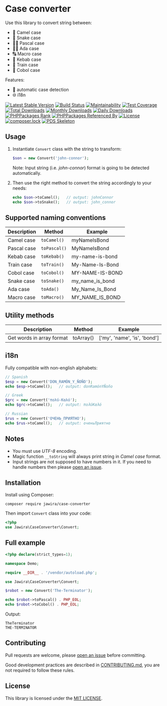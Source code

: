Case converter
==============

Use this library to convert string between:

* 🐪 Camel case
* 🐍 Snake case
* 👨‍🏫 Pascal case
* 👩‍🏫 Ada case
* 🔠 Macro case
* 🥙 Kebab case
* 🚆 Train case
* 🏦 Cobol case

Features:

* 🔁 automatic case detection
* 🌐 i18n

[![Latest Stable Version](https://poser.pugx.org/jawira/case-converter/v/stable)](https://packagist.org/packages/jawira/case-converter)
[![Build Status](https://www.travis-ci.org/jawira/case-converter.svg?branch=master)](https://www.travis-ci.org/jawira/case-converter)
[![Maintainability](https://api.codeclimate.com/v1/badges/35677f6ce7dac27a5d0c/maintainability)](https://codeclimate.com/github/jawira/case-converter/maintainability)
[![Test Coverage](https://api.codeclimate.com/v1/badges/35677f6ce7dac27a5d0c/test_coverage)](https://codeclimate.com/github/jawira/case-converter/test_coverage)
[![Total Downloads](https://poser.pugx.org/jawira/case-converter/downloads)](https://packagist.org/packages/jawira/case-converter)
[![Monthly Downloads](https://poser.pugx.org/jawira/case-converter/d/monthly)](https://packagist.org/packages/jawira/case-converter)
[![Daily Downloads](https://poser.pugx.org/jawira/case-converter/d/daily)](https://packagist.org/packages/jawira/case-converter)
[![PHPPackages Rank](http://phppackages.org/p/jawira/case-converter/badge/rank.svg)](http://phppackages.org/p/jawira/case-converter)
[![PHPPackages Referenced By](http://phppackages.org/p/jawira/case-converter/badge/referenced-by.svg)](http://phppackages.org/p/jawira/case-converter)
[![License](https://poser.pugx.org/jawira/case-converter/license)](https://packagist.org/packages/jawira/case-converter)
[![composer.lock](https://poser.pugx.org/jawira/case-converter/composerlock)](https://packagist.org/packages/jawira/case-converter)
[![PDS Skeleton](https://img.shields.io/badge/pds-skeleton-blue.svg)](https://github.com/php-pds/skeleton)

Usage
-----

1. Instantiate `Convert` class with the string to transform:

    ```php
    $son = new Convert('john-connor');
    ```

    Note: Input string (i.e. _john-connor_) format is going to be detected
    automatically.

2. Then use the right method to convert the string accordingly to your needs:

    ```php
    echo $son->toCamel();   // output: johnConnor
    echo $son->toSnake();   // output: john_connor
    ```

Supported naming conventions
----------------------------

| Description   | Method        | Example           |
| ------------- | ------------- | ----------------- |
| Camel case    | `toCamel()`   | myNameIsBond      |
| Pascal case   | `toPascal()`  | MyNameIsBond      |
| Kebab case    | `toKebab()`   | my-name-is-bond   |
| Train case    | `toTrain()`   | My-Name-Is-Bond   |
| Cobol case    | `toCobol()`   | MY-NAME-IS-BOND   |
| Snake case    | `toSnake()`   | my_name_is_bond   |
| Ada case      | `toAda()`     | My_Name_Is_Bond   |
| Macro case    | `toMacro()`   | MY_NAME_IS_BOND   |

Utility methods
---------------

| Description               | Method    | Example                       |
| ------------------------- | --------- | ----------------------------- |
| Get words in array format | toArray() | ['my', 'name', 'is', 'bond']  | 

i18n
----

Fully compatible with non-english alphabets:

```php
// Spanish
$esp = new Convert('DON_RAMÓN_Y_ÑOÑO');
echo $esp->toCamel();   // output: donRamónYÑoño

// Greek
$grc = new Convert('πολύ-Καλό');
echo $grc->toCamel();   // output: πολύΚαλό

// Russian
$rus = new Convert('ОЧЕНЬ_ПРИЯТНО');
echo $rus->toCamel();   // output: оченьПриятно
```

Notes
-----

* You must use _UTF-8_ encoding.
* Magic function `__toString` will always print string in _Camel case_ format.
* Input strings are not supposed to have numbers in it. If you need to handle
  numbers then please [open an issue].

Installation
------------

Install using Composer:

```console
composer require jawira/case-converter
```

Then import `Convert` class into your code:

```php
<?php
use Jawira\CaseConverter\Convert;
```

Full example
------------

```php
<?php declare(strict_types=1);

namespace Demo;

require __DIR__ . '/vendor/autoload.php';

use Jawira\CaseConverter\Convert;

$robot = new Convert('The-Terminator');

echo $robot->toPascal() . PHP_EOL;
echo $robot->toCobol() . PHP_EOL;
```

Output:

```text
TheTerminator
THE-TERMINATOR
```

Contributing
------------

Pull requests are welcome, please [open an issue] before committing.

Good development practices are described in [CONTRIBUTING.md], you are not
required to follow these rules.

License
-------

This library is licensed under the [MIT LICENSE].

[MIT LICENSE]: ./LICENSE.md
[open an issue]: https://github.com/jawira/case-converter/issues/new
[CONTRIBUTING.md]: ./CONTRIBUTING.md
